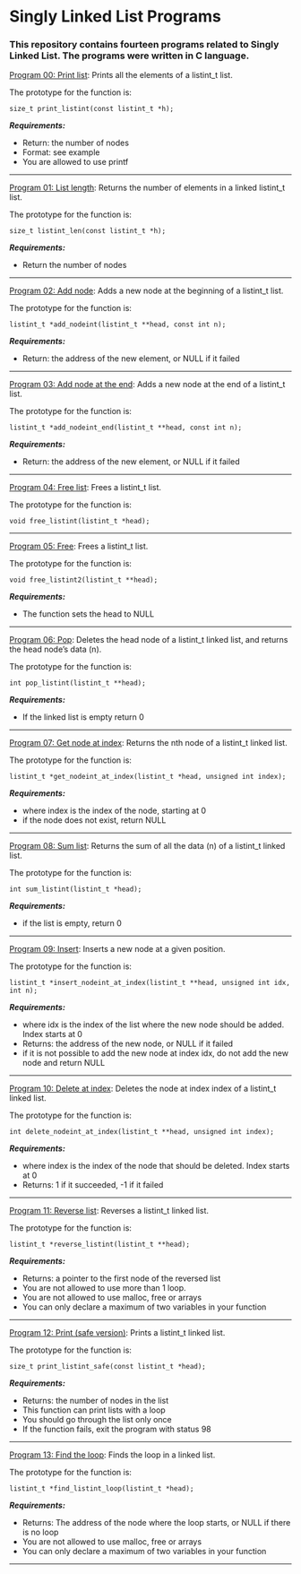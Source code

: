 # Singly Linked List Programs

### **This repository contains fourteen programs related to Singly Linked List. The programs were written in C language.**

[Program 00: Print list](https://github.com/ehabsmh/alx-low_level_programming/blob/main/0x13-more_singly_linked_lists/0-print_listint.c):
Prints all the elements of a listint_t list.

The prototype for the function is:
```
size_t print_listint(const listint_t *h);
```

***Requirements:***
- Return: the number of nodes
- Format: see example
- You are allowed to use printf

---

[Program 01: List length](https://github.com/ehabsmh/alx-low_level_programming/blob/main/0x13-more_singly_linked_lists/1-listint_len.c):
Returns the number of elements in a linked listint_t list.

The prototype for the function is:
```
size_t listint_len(const listint_t *h);
```

***Requirements:***
- Return the number of nodes

---

[Program 02: Add node](https://github.com/ehabsmh/alx-low_level_programming/blob/main/0x13-more_singly_linked_lists/2-add_nodeint.c):
Adds a new node at the beginning of a listint_t list.

The prototype for the function is:
```
listint_t *add_nodeint(listint_t **head, const int n);
```

***Requirements:***
- Return: the address of the new element, or NULL if it failed

---

[Program 03: Add node at the end](https://github.com/ehabsmh/alx-low_level_programming/blob/main/0x13-more_singly_linked_lists/3-add_nodeint_end.c):
Adds a new node at the end of a listint_t list.

The prototype for the function is:
```
listint_t *add_nodeint_end(listint_t **head, const int n);
```

***Requirements:***
- Return: the address of the new element, or NULL if it failed

---

[Program 04: Free list](https://github.com/ehabsmh/alx-low_level_programming/blob/main/0x13-more_singly_linked_lists/4-free_listint.c):
Frees a listint_t list.

The prototype for the function is:
```
void free_listint(listint_t *head);
```

---

[Program 05: Free](https://github.com/ehabsmh/alx-low_level_programming/blob/main/0x13-more_singly_linked_lists/5-free_listint2.c):
Frees a listint_t list.

The prototype for the function is:
```
void free_listint2(listint_t **head);
```

***Requirements:***
- The function sets the head to NULL

---

[Program 06: Pop](https://github.com/ehabsmh/alx-low_level_programming/blob/main/0x13-more_singly_linked_lists/6-pop_listint.c):
Deletes the head node of a listint_t linked list, and returns the head node’s data (n).

The prototype for the function is:
```
int pop_listint(listint_t **head);
```

***Requirements:***
- If the linked list is empty return 0

---

[Program 07: Get node at index](https://github.com/ehabsmh/alx-low_level_programming/blob/main/0x13-more_singly_linked_lists/7-get_nodeint.c):
Returns the nth node of a listint_t linked list.

The prototype for the function is:
```
listint_t *get_nodeint_at_index(listint_t *head, unsigned int index);
```

***Requirements:***
- where index is the index of the node, starting at 0
- if the node does not exist, return NULL

---

[Program 08: Sum list](https://github.com/ehabsmh/alx-low_level_programming/blob/main/0x13-more_singly_linked_lists/8-sum_listint.c):
Returns the sum of all the data (n) of a listint_t linked list.

The prototype for the function is:
```
int sum_listint(listint_t *head);
```

***Requirements:***
- if the list is empty, return 0

---

[Program 09: Insert](https://github.com/ehabsmh/alx-low_level_programming/blob/main/0x13-more_singly_linked_lists/9-insert_nodeint.c):
Inserts a new node at a given position.

The prototype for the function is:
```
listint_t *insert_nodeint_at_index(listint_t **head, unsigned int idx, int n);
```

***Requirements:***
- where idx is the index of the list where the new node should be added. Index starts at 0
- Returns: the address of the new node, or NULL if it failed
- if it is not possible to add the new node at index idx, do not add the new node and return NULL

---

[Program 10: Delete at index](https://github.com/ehabsmh/alx-low_level_programming/blob/main/0x13-more_singly_linked_lists/10-delete_nodeint.c):
Deletes the node at index index of a listint_t linked list.

The prototype for the function is:
```
int delete_nodeint_at_index(listint_t **head, unsigned int index);
```

***Requirements:***
- where index is the index of the node that should be deleted. Index starts at 0
- Returns: 1 if it succeeded, -1 if it failed

---

[Program 11: Reverse list](https://github.com/ehabsmh/alx-low_level_programming/blob/main/0x13-more_singly_linked_lists/100-reverse_listint.c):
Reverses a listint_t linked list.

The prototype for the function is:
```
listint_t *reverse_listint(listint_t **head);
```

***Requirements:***
- Returns: a pointer to the first node of the reversed list
- You are not allowed to use more than 1 loop.
- You are not allowed to use malloc, free or arrays
- You can only declare a maximum of two variables in your function

---

[Program 12: Print (safe version)](https://github.com/ehabsmh/alx-low_level_programming/blob/main/0x13-more_singly_linked_lists/101-print_listint_safe.c):
Prints a listint_t linked list.

The prototype for the function is:
```
size_t print_listint_safe(const listint_t *head);
```

***Requirements:***
- Returns: the number of nodes in the list
- This function can print lists with a loop
- You should go through the list only once
- If the function fails, exit the program with status 98

---

[Program 13: Find the loop](https://github.com/ehabsmh/alx-low_level_programming/blob/main/0x13-more_singly_linked_lists/103-find_loop.c):
Finds the loop in a linked list.

The prototype for the function is:
```
listint_t *find_listint_loop(listint_t *head);
```

***Requirements:***
- Returns: The address of the node where the loop starts, or NULL if there is no loop
- You are not allowed to use malloc, free or arrays
- You can only declare a maximum of two variables in your function

---

